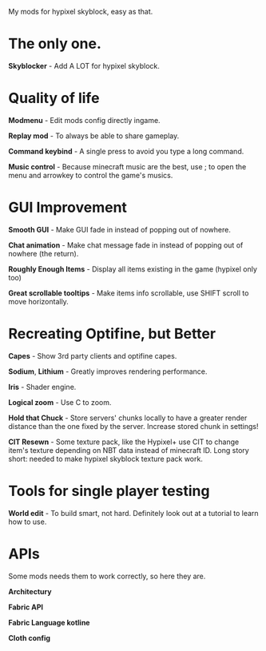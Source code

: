My mods for hypixel skyblock, easy as that.

# The only one.

**Skyblocker** - Add A LOT for hypixel skyblock.

# Quality of life

**Modmenu** - Edit mods config directly ingame.

**Replay mod** - To always be able to share gameplay.

**Command keybind** - A single press to avoid you type a long command.

**Music control** - Because minecraft music are the best, use ; to open the menu and arrowkey to control the game's musics.

# GUI Improvement

**Smooth GUI** - Make GUI fade in instead of popping out of nowhere.

**Chat animation** - Make chat message fade in instead of popping out of nowhere (the return).

**Roughly Enough Items** - Display all items existing in the game (hypixel only too)

**Great scrollable tooltips** - Make items info scrollable, use SHIFT scroll to move horizontally.

# Recreating Optifine, but Better

**Capes** - Show 3rd party clients and optifine capes.

**Sodium**, **Lithium** - Greatly improves rendering performance.

**Iris** - Shader engine.

**Logical zoom** - Use C to zoom.

**Hold that Chuck** - Store servers' chunks locally to have a greater render distance than the one fixed by the server. Increase stored chunk in settings!

**CIT Resewn** - Some texture pack, like the Hypixel+ use CIT to change item's texture depending on NBT data instead of minecraft ID. Long story short: needed to make hypixel skyblock texture pack work.

# Tools for single player testing

**World edit** - To build smart, not hard. Definitely look out at a tutorial to learn how to use.

# APIs
Some mods needs them to work correctly, so here they are.

**Architectury**

**Fabric API**

**Fabric Language kotline**

**Cloth config**
